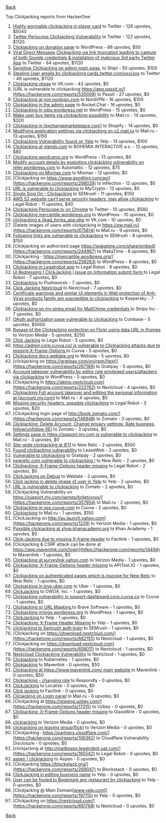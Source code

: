 [Back](../README.md)

Top Clickjacking reports from HackerOne:

1. [Highly wormable clickjacking in player card](https://hackerone.com/reports/85624) to Twitter - 126 upvotes, $5040
2. [Twitter Periscope Clickjacking Vulnerability](https://hackerone.com/reports/591432) to Twitter - 122 upvotes, $1120
3. [Clickjacking on donation page](https://hackerone.com/reports/921709) to WordPress - 88 upvotes, $50
4. [Viral Direct Message Clickjacking via link truncation leading to capture of both Google credentials & installation of malicious 3rd party Twitter App](https://hackerone.com/reports/643274) to Twitter - 64 upvotes, $1120
5. [Sensitive Clickjacking on admin login page.](https://hackerone.com/reports/389145) to Shipt - 50 upvotes, $100
6. [Stealing User emails by clickjacking cards.twitter.com/xxx/xxx](https://hackerone.com/reports/154963) to Twitter - 49 upvotes, $1120
7. [Clickjacking vkpay](https://hackerone.com/reports/374817) to VK.com - 43 upvotes, $0
8. [URL is vulnerable to clickjacking  https://app.passit.io/](https://hackerone.com/reports/530008) to Passit - 27 upvotes, $0
9. [Clickjacking at join.nordvpn.com](https://hackerone.com/reports/765955) to NordVPN - 16 upvotes, $100
10. [Clickjacking in the admin page](https://hackerone.com/reports/728004) to Rocket.Chat - 16 upvotes, $0
11. [Clickjacking In jobs.wordpress.net](https://hackerone.com/reports/223024) to WordPress - 15 upvotes, $0
12. [Make user buy items via clickjacking possibility](https://hackerone.com/reports/471967) to Mail.ru - 14 upvotes, $200
13. [Clickjacking in [exchangemarketplace.com]](https://hackerone.com/reports/658217) to Shopify - 14 upvotes, $0
14. [Modifying application settings via clickjacking on o2.mail.ru](https://hackerone.com/reports/355774) to Mail.ru - 13 upvotes, $150
15. [Clickjacking Vulnerability found on Yelp](https://hackerone.com/reports/214087) to Yelp - 13 upvotes, $100
16. [Clickjacking at ylands.com](https://hackerone.com/reports/405342) to BOHEMIA INTERACTIVE a.s. - 13 upvotes, $80
17. [Clickjacking wordcamp.org](https://hackerone.com/reports/230581) to WordPress - 13 upvotes, $0
18. [Modify account details by exploiting clickjacking vulnerability on refer.wordpress.com](https://hackerone.com/reports/765355) to Automattic - 12 upvotes, $75
19. [Clickjacking on Mixmax.com](https://hackerone.com/reports/234713) to Mixmax - 12 upvotes, $0
20. [Clickjacking on https://www.goodhire.com/api](https://hackerone.com/reports/298028) to Inflection - 12 upvotes, $0
21. [URL is vulnerable to clickjacking](https://hackerone.com/reports/712376) to MyCrypto - 12 upvotes, $0
22. [Single Sing On - Clickjacking](https://hackerone.com/reports/299009) to SEMrush - 11 upvotes, $150
23. [AWS S3 website can't serve security headers, may allow clickjacking](https://hackerone.com/reports/149572) to Legal Robot - 11 upvotes, $40
24. [Clickjacking Periscope.tv on Chrome](https://hackerone.com/reports/198622) to Twitter - 10 upvotes, $560
25. [Clickjacking mercantile.wordpress.org](https://hackerone.com/reports/264125) to WordPress - 10 upvotes, $0
26. [clickjacking в /lead_forms_app.php](https://hackerone.com/reports/294334) to VK.com - 10 upvotes, $0
27. [Delete images of users  with clickjacking in https://pw.mail.ru](https://hackerone.com/reports/675614) to Mail.ru - 9 upvotes, $0
28. [Following links are vulnerable to clickjacking](https://hackerone.com/reports/289246) to SEMrush - 8 upvotes, $150
29. [Clickjacking on authorized page https://wakatime.com/share/embed](https://hackerone.com/reports/244967) to WakaTime - 8 upvotes, $0
30. [Clickjacking - https://mercantile.wordpress.org/](https://hackerone.com/reports/258283) to WordPress - 8 upvotes, $0
31. [Clickjacking in Legalrobot app](https://hackerone.com/reports/270454) to Legal Robot - 8 upvotes, $0
32. [UI Redressing ( ClickJacking ) Issue on Information submit form ](https://hackerone.com/reports/163753) to Legal Robot - 7 upvotes, $0
33. [Clickjacking](https://hackerone.com/reports/200419) to Pushwoosh - 7 upvotes, $0
34. [Click Jacking Nextcloud](https://hackerone.com/reports/347782) to Nextcloud - 7 upvotes, $0
35. [Certificate warnings and similar UI elements in Web protection of Anti-Virus products family are susceptible to clickjacking](https://hackerone.com/reports/463695) to Kaspersky - 7 upvotes, $0
36. [Clickjacking on my.stripo.email for MailChimp credentials ](https://hackerone.com/reports/737625) to Stripo Inc - 7 upvotes, $0
37. [OAuth authorization page vulnerable to clickjacking](https://hackerone.com/reports/65825) to Coinbase - 5 upvotes, $5000
38. [Bypass of the Clickjacking protection on Flickr using data URL in iframes](https://hackerone.com/reports/7264) to Verizon Media - 5 upvotes, $250
39. [Click Jacking](https://hackerone.com/reports/163888) to Legal Robot - 5 upvotes, $0
40. [https://admin.corp.cuvva.co/ is vulnerable to Clickjacking attacks due to missing X-Frame-Options ](https://hackerone.com/reports/231434) to Cuvva - 5 upvotes, $0
41. [Clickjacking docs.weblate.org](https://hackerone.com/reports/223391) to Weblate - 5 upvotes, $0
42. [clickjacking on https://gratipay.com/on/npm/[text]](https://hackerone.com/reports/267189) to Gratipay - 5 upvotes, $0
43. [Account takeover vulnerability by editor role privileged users/attackers via clickjacking](https://hackerone.com/reports/388254) to WordPress - 5 upvotes, $0
44. [Clickjacking In https://demo.nextcloud.com](https://hackerone.com/reports/222762) to Nextcloud - 4 upvotes, $0
45. [Clickjacking Full account takeover and editing the personal information at [account.my.com]](https://hackerone.com/reports/261652) to Mail.ru - 4 upvotes, $0
46. [Missing security headers, possible clickjacking](https://hackerone.com/reports/64645) to Legal Robot - 3 upvotes, $20
47. [Clickjacking login page of http://book.zomato.com/](https://hackerone.com/reports/146948) to Zomato - 3 upvotes, $0
48. [Clickjacking: Delete Account, Change privacy settings, Rate business, follow/unfollow (IE)](https://hackerone.com/reports/338569) to Zomato - 3 upvotes, $0
49. [Settings page in https://support.my.com is vulnerable to clickjacking](https://hackerone.com/reports/667400) to Mail.ru - 3 upvotes, $0
50. [Site-wide clickjacking at IE11](https://hackerone.com/reports/614947) to New Relic - 2 upvotes, $500
51. [Found clickjacking vulnerability](https://hackerone.com/reports/119828) to LeaseWeb - 2 upvotes, $0
52. [Vulnerable to clickjacking](https://hackerone.com/reports/123782) to Gratipay - 2 upvotes, $0
53. [newrelic.com vulnerable to clickjacking !](https://hackerone.com/reports/123126) to New Relic - 2 upvotes, $0
54. [Clickjacking: X-Frame-Options header missing](https://hackerone.com/reports/163646) to Legal Robot - 2 upvotes, $0
55. [ClickJacking on Debug](https://hackerone.com/reports/225555) to Weblate - 2 upvotes, $0
56. [Click jacking in delete image of user in Yelp](https://hackerone.com/reports/201848) to Yelp - 2 upvotes, $0
57. [URL is vulnerable to clickjacking](https://hackerone.com/reports/337219) to Zomato - 2 upvotes, $0
58. [Clickjacking Vulnerability on https://support.my.com/games/ticket/xxxx/](https://hackerone.com/reports/357954) to Mail.ru - 2 upvotes, $0
59. [Clickjacking in ops.cuvva.com](https://hackerone.com/reports/583624) to Cuvva - 2 upvotes, $0
60. [Clickjacking](https://hackerone.com/reports/8724) to Mail.ru - 1 upvotes, $150
61. [ClickJacking on http://au.launch.yahoo.com](https://hackerone.com/reports/1229) to Verizon Media - 1 upvotes, $0
62. [Possible clickjacking at shop.khanacademy.org](https://hackerone.com/reports/6370) to Khan Academy - 1 upvotes, $0
63. [Click-Jacking due to missing X-frame header](https://hackerone.com/reports/17664) to Factlink - 1 upvotes, $0
64. [Clickjacking & CSRF attack can be done at https://app.mavenlink.com/login](https://hackerone.com/reports/14494) to Mavenlink - 1 upvotes, $0
65. [Clickjacking at surveylink.yahoo.com](https://hackerone.com/reports/3578) to Verizon Media - 1 upvotes, $0
66. [Clickjacking: X-Frame-Options header missing](https://hackerone.com/reports/129650) to APITest.IO - 1 upvotes, $0
67. [Clickjacking on authenticated pages which is inscope for New Relic](https://hackerone.com/reports/128645) to New Relic - 1 upvotes, $0
68. [Clickjacking in love.uber.com](https://hackerone.com/reports/137152) to Uber - 1 upvotes, $0
69. [ClickJacking](https://hackerone.com/reports/183127) to OWOX, Inc. - 1 upvotes, $0
70. [Clickjacking vulnerability in support-dashboard.corp.cuvva.co](https://hackerone.com/reports/231694) to Cuvva - 1 upvotes, $0
71. [Clickjacking or URL Masking ](https://hackerone.com/reports/204198) to Brave Software - 1 upvotes, $0
72. [Clickjacking irclogs.wordpress.org](https://hackerone.com/reports/267075) to WordPress - 1 upvotes, $0
73. [ClickJacking ](https://hackerone.com/reports/179839) to Yelp - 1 upvotes, $0
74. [Clickjacking: X-Frame Header Missing](https://hackerone.com/reports/168358) to Yelp - 1 upvotes, $0
75. [clickjacking to Semrush auth login](https://hackerone.com/reports/318295) to SEMrush - 1 upvotes, $0
76. [Clickjacking on https://download.nextcloud.com/](https://hackerone.com/reports/662155) to Nextcloud - 1 upvotes, $0
77. [Clickjacking on https://download.nextcloud.com](https://hackerone.com/reports/658011) to Nextcloud - 1 upvotes, $0
78. [Nextcloud Clickjacking Vulnerability](https://hackerone.com/reports/710996) to Nextcloud - 1 upvotes, $0
79. [Clickjacking](https://hackerone.com/reports/832593) to Kubernetes - 1 upvotes, $0
80. [Clickjacking](https://hackerone.com/reports/21110) to Mavenlink - 0 upvotes, $50
81. [Clickjacking at https://www.mavenlink.com/ main website ](https://hackerone.com/reports/14631) to Mavenlink - 0 upvotes, $50
82. [Clickjacking - changing role](https://hackerone.com/reports/7924) to Respondly - 0 upvotes, $0
83. [ClickJacking](https://hackerone.com/reports/7862) to Localize - 0 upvotes, $0
84. [Click jacking](https://hackerone.com/reports/13550) to Factlink - 0 upvotes, $0
85. [Clicjacking on Login panel](https://hackerone.com/reports/8459) to Mail.ru - 0 upvotes, $0
86. [Clickjacking at https://staging.uzbey.com/](https://hackerone.com/reports/17315) to Uzbey - 0 upvotes, $0
87. [Clickjacking: X-Frame-Options header missing](https://hackerone.com/reports/27594) to GlassWire - 0 upvotes, $0
88. [clickjacking ](https://hackerone.com/reports/1207) to Verizon Media - 0 upvotes, $0
89. [clickjacking on leaving group(flick)](https://hackerone.com/reports/7745) to Verizon Media - 0 upvotes, $0
90. [Clickjacking : https://partners.cloudflare.com/](https://hackerone.com/reports/106362) to Cloudflare Vulnerability Disclosure - 0 upvotes, $0
91. [clickjacking at http://mailboxes.legalrobot-uat.com/](https://hackerone.com/reports/165542) to Legal Robot - 0 upvotes, $0
92. [aspen | clickjacking](https://hackerone.com/reports/272387) to Aspen - 0 upvotes, $0
93. [Clickjacking https://blockstack.org/](https://hackerone.com/reports/269047) to Blockstack - 0 upvotes, $0
94. [ClickJacking in editing business name](https://hackerone.com/reports/227837) to Yelp - 0 upvotes, $0
95. [User can be fooled to Bookmark any restaurant by clickjacking](https://hackerone.com/reports/228295) to Yelp - 0 upvotes, $0
96. [Clickjacking @ Main Domain[www.yelp.com]](https://hackerone.com/reports/197115) to Yelp - 0 upvotes, $0
97. [Clickjacking on https://nextcloud.com/](https://hackerone.com/reports/661768) to Nextcloud - 0 upvotes, $0


[Back](../README.md)